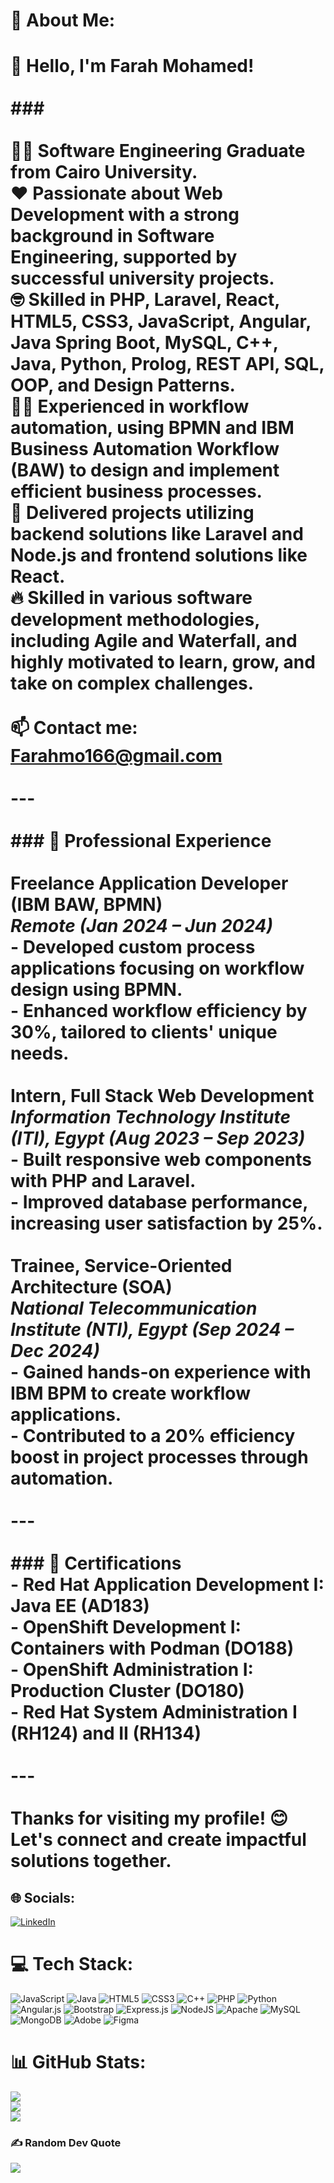 # 💫 About Me:
# 👋 Hello, I'm Farah Mohamed!<br><br>### <br><br>👨‍🎓 Software Engineering Graduate from Cairo University.  <br>❤️ Passionate about Web Development with a strong background in Software Engineering, supported by successful university projects.  <br>🤓 Skilled in PHP, Laravel, React, HTML5, CSS3, JavaScript, Angular, Java Spring Boot, MySQL, C++, Java, Python, Prolog, REST API, SQL, OOP, and Design Patterns.  <br>🧑‍💻 Experienced in workflow automation, using BPMN and IBM Business Automation Workflow (BAW) to design and implement efficient business processes.  <br>📖 Delivered projects utilizing backend solutions like Laravel and Node.js and frontend solutions like React.<br>🔥 Skilled in various software development methodologies, including Agile and Waterfall, and highly motivated to learn, grow, and take on complex challenges.<br><br>📫 **Contact me**: [Farahmo166@gmail.com](mailto:Farahmo166@gmail.com)  <br><br>---<br><br>### 💼 Professional Experience<br><br>**Freelance Application Developer (IBM BAW, BPMN)**  <br>*Remote (Jan 2024 – Jun 2024)*  <br>- Developed custom process applications focusing on workflow design using BPMN.<br>- Enhanced workflow efficiency by 30%, tailored to clients' unique needs.<br><br>**Intern, Full Stack Web Development**  <br>*Information Technology Institute (ITI), Egypt (Aug 2023 – Sep 2023)*  <br>- Built responsive web components with PHP and Laravel.<br>- Improved database performance, increasing user satisfaction by 25%.<br><br>**Trainee, Service-Oriented Architecture (SOA)**  <br>*National Telecommunication Institute (NTI), Egypt (Sep 2024 – Dec 2024)*  <br>- Gained hands-on experience with IBM BPM to create workflow applications.<br>- Contributed to a 20% efficiency boost in project processes through automation.<br><br>---<br><br>### 📜 Certifications<br>- **Red Hat Application Development I: Java EE (AD183)**<br>- **OpenShift Development I: Containers with Podman (DO188)**<br>- **OpenShift Administration I: Production Cluster (DO180)**<br>- **Red Hat System Administration I (RH124)** and **II (RH134)**<br><br>---<br><br>Thanks for visiting my profile! 😊 Let's connect and create impactful solutions together.<br>


## 🌐 Socials:
[![LinkedIn](https://img.shields.io/badge/LinkedIn-%230077B5.svg?logo=linkedin&logoColor=white)](https://linkedin.com/in/https://www.linkedin.com/in/farahmo/) 

# 💻 Tech Stack:
![JavaScript](https://img.shields.io/badge/javascript-%23323330.svg?style=for-the-badge&logo=javascript&logoColor=%23F7DF1E) ![Java](https://img.shields.io/badge/java-%23ED8B00.svg?style=for-the-badge&logo=openjdk&logoColor=white) ![HTML5](https://img.shields.io/badge/html5-%23E34F26.svg?style=for-the-badge&logo=html5&logoColor=white) ![CSS3](https://img.shields.io/badge/css3-%231572B6.svg?style=for-the-badge&logo=css3&logoColor=white) ![C++](https://img.shields.io/badge/c++-%2300599C.svg?style=for-the-badge&logo=c%2B%2B&logoColor=white) ![PHP](https://img.shields.io/badge/php-%23777BB4.svg?style=for-the-badge&logo=php&logoColor=white) ![Python](https://img.shields.io/badge/python-3670A0?style=for-the-badge&logo=python&logoColor=ffdd54) ![Angular.js](https://img.shields.io/badge/angular.js-%23E23237.svg?style=for-the-badge&logo=angularjs&logoColor=white) ![Bootstrap](https://img.shields.io/badge/bootstrap-%238511FA.svg?style=for-the-badge&logo=bootstrap&logoColor=white) ![Express.js](https://img.shields.io/badge/express.js-%23404d59.svg?style=for-the-badge&logo=express&logoColor=%2361DAFB) ![NodeJS](https://img.shields.io/badge/node.js-6DA55F?style=for-the-badge&logo=node.js&logoColor=white) ![Apache](https://img.shields.io/badge/apache-%23D42029.svg?style=for-the-badge&logo=apache&logoColor=white) ![MySQL](https://img.shields.io/badge/mysql-4479A1.svg?style=for-the-badge&logo=mysql&logoColor=white) ![MongoDB](https://img.shields.io/badge/MongoDB-%234ea94b.svg?style=for-the-badge&logo=mongodb&logoColor=white) ![Adobe](https://img.shields.io/badge/adobe-%23FF0000.svg?style=for-the-badge&logo=adobe&logoColor=white) ![Figma](https://img.shields.io/badge/figma-%23F24E1E.svg?style=for-the-badge&logo=figma&logoColor=white)
# 📊 GitHub Stats:
![](https://github-readme-stats.vercel.app/api?username=Farahmo77&theme=dark&hide_border=false&include_all_commits=false&count_private=false)<br/>
![](https://github-readme-streak-stats.herokuapp.com/?user=Farahmo77&theme=dark&hide_border=false)<br/>
![](https://github-readme-stats.vercel.app/api/top-langs/?username=Farahmo77&theme=dark&hide_border=false&include_all_commits=false&count_private=false&layout=compact)

### ✍️ Random Dev Quote
![](https://quotes-github-readme.vercel.app/api?type=horizontal&theme=radical)

<!-- Proudly created with GPRM ( https://gprm.itsvg.in ) -->
